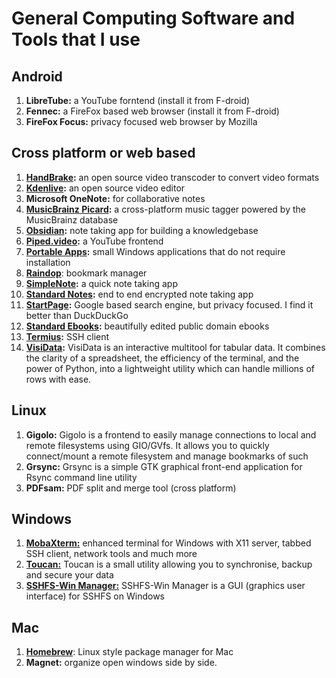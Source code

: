 # General Computing Software and Tools that I use

## Android
1. **LibreTube:** a YouTube forntend (install it from F-droid)
2. **Fennec:** a FireFox based web browser (install it from F-droid)
3. **FireFox Focus:** privacy focused web browser by Mozilla

## Cross platform or web based

1. **[HandBrake](https://handbrake.fr/):** an open source video transcoder to convert video formats
2. **[Kdenlive](https://kdenlive.org/en/):** an open source video editor
3. **Microsoft OneNote:** for collaborative notes
4. **[MusicBrainz Picard](https://picard.musicbrainz.org/):** a cross-platform music tagger powered by the MusicBrainz database
5. **[Obsidian](https://obsidian.md/):** note taking app for building a knowledgebase
6. **[Piped.video](https://piped.video/):** a YouTube frontend
7. **[Portable Apps](https://portableapps.com/):** small Windows applications that do not require installation
8. **[Raindop](https://raindrop.io/)**: bookmark manager
9. **[SimpleNote](https://simplenote.com/):** a quick note taking app
10. **[Standard Notes](https://standardnotes.com/):** end to end encrypted note taking app 
11. **[StartPage](https://www.startpage.com/):** Google based search engine, but privacy focused. I find it better than DuckDuckGo
12. **[Standard Ebooks](https://standardebooks.org/):** beautifully edited public domain ebooks
13. **[Termius](https://termius.com/):** SSH client
14. **[VisiData](https://www.visidata.org/):** VisiData is an interactive multitool for tabular data. It combines the clarity of a spreadsheet, the efficiency of the terminal, and the power of Python, into a lightweight utility which can handle millions of rows with ease.

## Linux

1. **Gigolo:** Gigolo is a frontend to easily manage connections to local and remote filesystems using GIO/GVfs. It allows you to quickly connect/mount a remote filesystem and manage bookmarks of such
2. **Grsync:** Grsync is a simple GTK graphical front-end application for Rsync command line utility
3. **PDFsam:** PDF split and merge tool (cross platform)

## Windows

1. **[MobaXterm:](https://mobaxterm.mobatek.net/)** enhanced terminal for Windows with X11 server, tabbed SSH client, network tools and much more
2. **[Toucan:](https://portableapps.com/apps/utilities/toucan)** Toucan is a small utility allowing you to synchronise, backup and secure your data
3. **[SSHFS-Win Manager:](https://github.com/evsar3/sshfs-win-manager)** SSHFS-Win Manager is a GUI (graphics user interface) for SSHFS on Windows

## Mac
1. **[Homebrew](https://brew.sh/)**: Linux style package manager for Mac
2. **Magnet:** organize open windows side by side. 